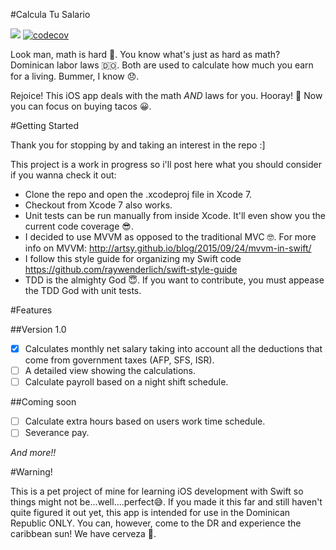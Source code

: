 #Calcula Tu Salario

![](https://travis-ci.org/jeanbernard/Calcula_Tu_Salario.svg?branch=master) [![codecov](https://codecov.io/gh/jeanbernard/Calcula_Tu_Salario/branch/master/graph/badge.svg)](https://codecov.io/gh/jeanbernard/Calcula_Tu_Salario)


Look man, math is hard 🤔. You know what's just as hard as math? Dominican labor laws 🇩🇴. Both are used to calculate how much you earn for a living. Bummer, I know 😞.

Rejoice! This iOS app deals with the math *AND* laws for you. Hooray! 🎉 Now you can focus on buying tacos 😀.

#Getting Started

Thank you for stopping by and taking an interest in the repo :]

This project is a work in progress so i'll post here what you should consider if you wanna check it out:

* Clone the repo and open the .xcodeproj file in Xcode 7.
* Checkout from Xcode 7 also works.
* Unit tests can be run manually from inside Xcode. It'll even show you the current code coverage 😎.
* I decided to use MVVM as opposed to the traditional MVC 🤓. For more info on MVVM: http://artsy.github.io/blog/2015/09/24/mvvm-in-swift/
* I follow this style guide for organizing my Swift code https://github.com/raywenderlich/swift-style-guide
* TDD is the almighty God 😇. If you want to contribute, you must appease the TDD God with unit tests.

#Features

##Version 1.0

- [x] Calculates monthly net salary taking into account all the deductions that come from government taxes (AFP, SFS, ISR).
- [ ] A detailed view showing the calculations.
- [ ] Calculate payroll based on a night shift schedule.

##Coming soon

- [ ] Calculate extra hours based on users work time schedule.
- [ ] Severance pay.

*And more!!*

#Warning!

This is a pet project of mine for learning iOS development with Swift so things might not be...well....perfect😅.
If you made it this far and still haven't quite figured it out yet, this app is intended for use in the Dominican Republic ONLY. You can, however, come to the DR and experience the caribbean sun! We have cerveza 😬.
